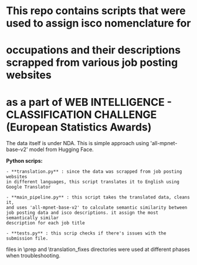 # This repo contains scripts that were used to assign isco nomenclature for
# occupations and their descriptions scrapped from various job posting websites
# as a part of WEB INTELLIGENCE - CLASSIFICATION CHALLENGE (European Statistics Awards)

The data itself is under NDA. This is simple approach using 'all-mpnet-base-v2'
model from Hugging Face. 

__Python scrips:__

    - **translation.py** : since the data was scrapped from job posting websites
    in different languages, this script translates it to English using Google Translator

    - **main_pipeline.py** : this script takes the translated data, cleans it, 
    and uses 'all-mpnet-base-v2' to calculate semantic similarity between 
    job posting data and isco descriptions. it assign the most semantically similar 
    description for each job title

    - **tests.py** : this scrip checks if there's issues with the submission file.

files in  \prep and \translation_fixes directories were used at different phases
when troubleshooting.